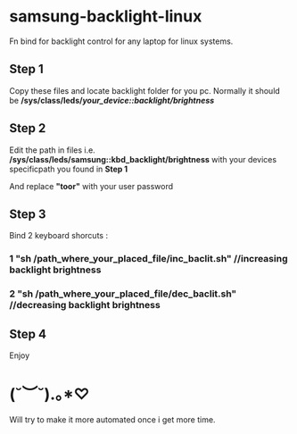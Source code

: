 # samsung-backlight-linux
Fn bind for backlight control for any laptop for linux systems.

## Step 1
Copy these files and locate backlight folder for you pc.
Normally it should be **/sys/class/leds/_your_device::backlight/brightness_**

## Step 2
Edit the path in files i.e. **/sys/class/leds/samsung::kbd_backlight/brightness** 
with your devices specificpath you found in **Step 1**

And replace **"toor"** with your user password 

## Step 3
Bind 2 keyboard shorcuts :
### 1 "sh /path_where_your_placed_file/inc_baclit.sh"   //increasing backlight brightness
### 2 "sh /path_where_your_placed_file/dec_baclit.sh"   //decreasing backlight brightness

## Step 4 
Enjoy

# (˘︶˘).｡*♡

Will try to make it more automated once i get more time.
